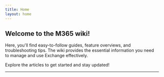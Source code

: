 ```yaml
---
title: Home
layout: home
---
```


## Welcome to the M365 wiki!
Here, you'll find easy-to-follow guides, feature overviews, and troubleshooting tips. The wiki provides the essential information you need to manage and use Exchange effectively.

Explore the articles to get started and stay updated!

----
